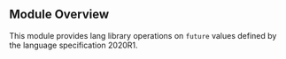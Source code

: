 ## Module Overview

This module provides lang library operations on `future` values defined by the language specification 2020R1.
